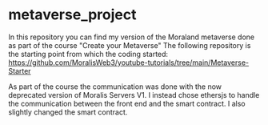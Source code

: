 # metaverse_project

In this repository you can find my version of the Moraland metaverse done as part of the course "Create your Metaverse"
The following repository is the starting point from which the coding started: https://github.com/MoralisWeb3/youtube-tutorials/tree/main/Metaverse-Starter

As part of the course the communication was done with the now deprecated version of Moralis Servers V1. 
I instead chose ethersjs to handle the communication between the front end and the smart contract.
I also slightly changed the smart contract.
